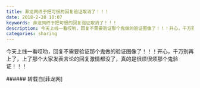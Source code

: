 ```yaml
---
title: 菲龙网终于把可恨的回复验证取消了！！！
date: 2018-2-28 10:07
keywords: 菲龙网终于把可恨的回复验证取消了！！！
description: 今天上线一看哎哟，回复不需要验证那个鬼做的验证图像了！！！开心，千万别再上了，上了那个大家发表言论的回复激情都没了，真的是很烦很烦那个鬼验证！！！
categories: sharing
---
```

<td class="t_f" id="postmessage_1161174">

今天上线一看哎哟，回复不需要验证那个鬼做的验证图像了！！！开心，千万别再上了，上了那个大家发表言论的回复激情都没了，真的是很烦很烦那个鬼验证！！！<br/>
</td>
###### 转载自[菲龙网]